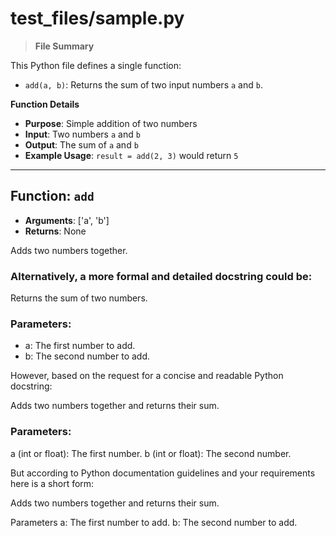 # test_files/sample.py

> **File Summary**

This Python file defines a single function:

* `add(a, b)`: Returns the sum of two input numbers `a` and `b`.

**Function Details**

* **Purpose**: Simple addition of two numbers
* **Input**: Two numbers `a` and `b`
* **Output**: The sum of `a` and `b`
* **Example Usage**: `result = add(2, 3)` would return `5`


---


## Function: `add`
- **Arguments**: ['a', 'b']
- **Returns**: None

Adds two numbers together.

### Alternatively, a more formal and detailed docstring could be:

Returns the sum of two numbers.

### Parameters:
- a: The first number to add.
- b: The second number to add.

However, based on the request for a concise and readable Python docstring:

Adds two numbers together and returns their sum.

### Parameters:
a (int or float): The first number.
b (int or float): The second number.

But according to Python documentation guidelines and your requirements here is a short form:

Adds two numbers together and returns their sum. 

Parameters
a: The first number to add.
b: The second number to add.

